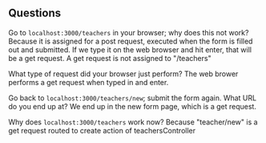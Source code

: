 ## Questions

Go to `localhost:3000/teachers` in your browser; why does this not work?
  Because it is assigned for a post request, executed when the form is filled out and 
  submitted. If we type it on the web browser and hit enter, that will be a get request.
  A get request is not assigned to "/teachers"

What type of request did your browser just perform?
  The web brower performs a get request when typed in and enter.

Go back to `localhost:3000/teachers/new`; submit the form again. What URL do you end up at?
  We end up in the new form page, which is a get request.

Why does `localhost:3000/teachers` work now?
  Because "teacher/new" is a get request routed to create action of teachersController
